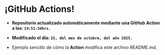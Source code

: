 # ¡GitHub Actions!
* **Repositorio actualizado automáticamente mediante una GitHub Action a las: `19:51:34hrs.`**
* **Modificado el día: `15, del mes de octubre, del año 2025.`**

* Ejemplo sencillo de cómo la **Action** modifica este archivo README.md.
